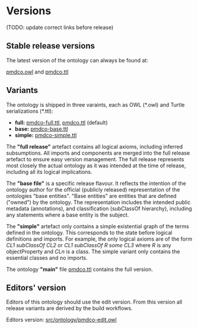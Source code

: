 # Versions

(TODO: update correct links before release)

## Stable release versions

The latest version of the ontology can always be found at:


[pmdco.owl](https://raw.githubusercontent.com/materialdigital/core-ontology/refs/heads/develop-3.0.0/pmdco.owl) and [pmdco.ttl](https://raw.githubusercontent.com/materialdigital/core-ontology/refs/heads/develop-3.0.0/pmdco.ttl)


## Variants

The ontology is shipped in three varaints, each as OWL (\*.owl) and Turtle serializations (\*.ttl):

* **full:** [pmdco-full.ttl](https://raw.githubusercontent.com/materialdigital/core-ontology/refs/heads/develop-3.0.0/pmdco-full.ttl), [pmdco.ttl](https://raw.githubusercontent.com/materialdigital/core-ontology/refs/heads/develop-3.0.0/pmdco.ttl) (default)
* **base:** [pmdco-base.ttl](https://raw.githubusercontent.com/materialdigital/core-ontology/refs/heads/develop-3.0.0/pmdco-base.ttl)
* **simple:** [pmdco-simple.ttl](https://raw.githubusercontent.com/materialdigital/core-ontology/refs/heads/develop-3.0.0/pmdco-simple.ttl)

The **"full release"** artefact contains all logical axioms, including inferred subsumptions. All imports and components are merged into the full release artefact to ensure easy version management. The full release represents most closely the actual ontology as it was intended at the time of release, including all its logical implications. 

The **"base file"** is a specific release flavour. It reflects the intention of the ontology author for the official (publicly released) representation of the ontologies "base entities". "Base entities" are entities that are defined ("owned") by the ontology. The representation includes the intended public metadata (annotations), and classification (subClassOf hierarchy), including any statements where a base entity is the subject.

The **"simple"** artefact only contains a simple existential graph of the terms defined in the ontology. This corresponds to the state before logical definitions and imports. For example, the only logical axioms are of the form *CL1 subClassOf CL2* or *CL1 subClassOf R some CL3* where *R* is any objectProperty and *CLn* is a class. The simple variant only contains the essential classes and no imports.

The ontology **"main"** file [pmdco.ttl](https://raw.githubusercontent.com/materialdigital/core-ontology/refs/heads/develop-3.0.0/pmdco.ttl) contains the full version.


## Editors' version

Editors of this ontology should use the edit version. From this version all release variants are derived by the build workflows.

Editors version: [src/ontology/pmdco-edit.owl](https://github.com/materialdigital/core-ontology/blob/develop-3.0.0/src/ontology/pmdco-edit.owl)
